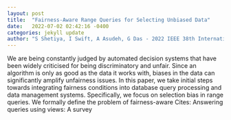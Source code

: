 ```yaml
---
layout: post
title:  "Fairness-Aware Range Queries for Selecting Unbiased Data"
date:   2022-07-02 02:42:16 -0400
categories: jekyll update
author: "S Shetiya, I Swift, A Asudeh, G Das - 2022 IEEE 38th International Conference on , 2022"
---
```

We are being constantly judged by automated decision systems that have been widely criticised for being discriminatory and unfair. Since an algorithm is only as good as the data it works with, biases in the data can significantly amplify unfairness issues. In this paper, we take initial steps towards integrating fairness conditions into database query processing and data management systems. Specifically, we focus on selection bias in range queries. We formally define the problem of fairness-aware  Cites: Answering queries using views: A survey